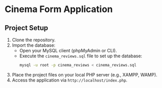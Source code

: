 # Cinema Form Application

## Project Setup

1. Clone the repository.
2. Import the database:
   - Open your MySQL client (phpMyAdmin or CLI).
   - Execute the `cinema_reviews.sql` file to set up the database:
     ```bash
     mysql -u root -p cinema_reviews < cinema_reviews.sql
     ```
3. Place the project files on your local PHP server (e.g., XAMPP, WAMP).
4. Access the application via `http://localhost/index.php`.
